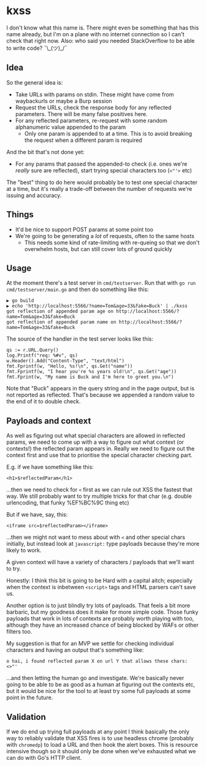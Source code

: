 # kxss

I don't know what this name is. There might even be something that has this name already,
but I'm on a plane with no internet connection so I can't check that right now. Also:
who said you needed StackOverflow to be able to write code? ¯\\\_(ツ)\_/¯

## Idea

So the general idea is:

* Take URLs with params on stdin. These might have come from waybackurls or maybe a Burp session
* Request the URLs, check the response body for any reflected parameters. There will be many false positives here.
* For any reflected parameters, re-request with some random alphanumeric value appended to the param
	* Only one param is appended to at a time. This is to avoid breaking the request when a different param is required

And the bit that's not done yet:
* For any params that passed the appended-to check (i.e. ones we're *really* sure are reflected), start trying special characters too (`<"'>` etc)

The "best" thing to do here would probably be to test one special character at a time, but it's really a
trade-off between the number of requests we're issuing and accuracy.

## Things

* It'd be nice to support POST params at some point too
* We're going to be generating a *lot* of requests, often to the same hosts
	* This needs some kind of rate-limiting with re-queing so that we don't overwhelm hosts, but can still cover lots of ground quickly

## Usage

At the moment there's a test server in `cmd/testserver`. Run that with `go run cmd/testserver/main.go` and
then do something like this:

```
▶ go build
▶ echo 'http://localhost:5566/?name=Tom&age=33&fake=Buck' | ./kxss
got reflection of appended param age on http://localhost:5566/?name=Tom&age=33&fake=Buck
got reflection of appended param name on http://localhost:5566/?name=Tom&age=33&fake=Buck
```

The source of the handler in the test server looks like this:

```
qs := r.URL.Query()
log.Printf("req: %#v", qs)
w.Header().Add("Content-Type", "text/html")
fmt.Fprintf(w, "Hello, %s!\n", qs.Get("name"))
fmt.Fprintf(w, "I hear you're %s years old!\n", qs.Get("age"))
fmt.Fprint(w, "My name is Buck and I'm here to greet you.\n")
```

Note that "Buck" appears in the query string and in the page output, but is not reported
as reflected. That's because we appended a random value to the end of it to double check.

## Payloads and context

As well as figuring out what special characters are allowed in reflected params, we need
to come up with a way to figure out what context (or contexts!) the reflected param appears in.
Really we need to figure out the context first and use that to prioritise the special character
checking part.

E.g. if we have something like this:

```
<h1>$reflectedParam</h1>
```

...then we need to check for `<` first as we can rule out XSS the fastest that way. We still
probably want to try multiple tricks for that char (e.g. double urlencoding, that funky %EF%BC%9C thing etc)

But if we have, say, this:

```
<iframe src=$reflectedParam></iframe>
```

...then we might not want to mess about with `<` and other special chars initially, but instead
look at `javascript:` type payloads because they're more likely to work.

A given context will have a variety of characters / payloads that we'll want to try.

Honestly: I think this bit is going to be Hard with a capital aitch; especially when the context
is inbetween `<script>` tags and HTML parsers can't save us.

Another option is to just blindly try lots of payloads. That feels a bit more barbaric, but
my goodness does it make for more simple code. Those funky payloads that work in lots of contexts
are probably worth playing with too, although they have an increased chance of being blocked by
WAFs or other filters too.

My suggestion is that for an MVP we settle for checking individual characters and having an output
that's something like:

```
o hai, i found reflected param X on url Y that allows these chars: <>"'
```

...and then letting the human go and investigate. We're basically never going to be able to be
as good as a human at figuring out the contexts etc, but it would be nice for the tool to at
least try some full payloads at some point in the future.

## Validation

If we do end up trying full payloads at any point I think basically the only way to reliably
validate that XSS fires is to use headless chrome (probably with `chromedp`) to load a URL
and then hook the alert boxes. This is resource intensive though so it should only be done
when we've exhausted what we can do with Go's HTTP client.
